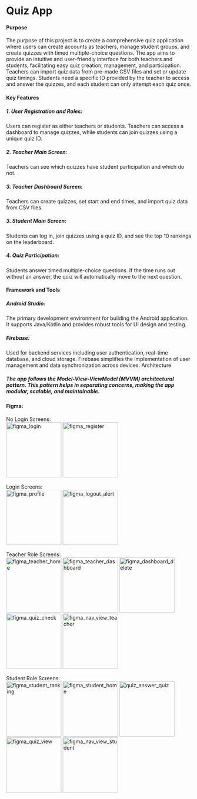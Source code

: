 # Quiz App
#### Purpose
The purpose of this project is to create a comprehensive quiz application where users can create accounts as teachers, manage student groups, and create quizzes with timed multiple-choice questions. The app aims to provide an intuitive and user-friendly interface for both teachers and students, facilitating easy quiz creation, management, and participation. Teachers can import quiz data from pre-made CSV files and set or update quiz timings. Students need a specific ID provided by the teacher to access and answer the quizzes, and each student can only attempt each quiz once.

#### Key Features
##### 1. User Registration and Roles: 
Users can register as either teachers or students. Teachers can access a dashboard to manage quizzes, while students can join quizzes using a unique quiz ID.

##### 2. Teacher Main Screen:
Teachers can see which quizzes have student participation and which do not. 

##### 3. Teacher Dashboard Screen:
Teachers can create quizzes, set start and end times, and import quiz data from CSV files.

##### 3. Student Main Screen:
Students can log in, join quizzes using a quiz ID, and see the top 10 rankings on the leaderboard.

##### 4. Quiz Participation:
Students answer timed multiple-choice questions. If the time runs out without an answer, the quiz will automatically move to the next question.


#### Framework and Tools
##### Android Studio: 
The primary development environment for building the Android application. It supports Java/Kotlin and provides robust tools for UI design and testing.
##### Firebase: 
Used for backend services including user authentication, real-time database, and cloud storage. Firebase simplifies the implementation of user management and data synchronization across devices.
Architecture
##### The app follows the Model-View-ViewModel (MVVM) architectural pattern. This pattern helps in separating concerns, making the app modular, scalable, and maintainable.


#### Figma:
No Login Screens: <br/>
<img width="150" alt="figma_login" src="https://github.com/user-attachments/assets/b03e7d1d-b25d-41cf-8b64-7473c6b6a042">
<img width="150" alt="figma_register" src="https://github.com/user-attachments/assets/f1bd462c-a309-4933-a7f4-e84c26182f82">

Login Screens: <br/>
<img width="150" alt="figma_profile" src="https://github.com/user-attachments/assets/5d767a7c-7322-4727-8820-1a4470029044">
<img width="150" alt="figma_logout_alert" src="https://github.com/user-attachments/assets/a914c63a-ff62-4f82-a73c-921cb8e8dd92">

Teacher Role Screens: <br/>
<img width="150" alt="figma_teacher_home" src="https://github.com/user-attachments/assets/6c85f466-a611-462c-bd84-84f2a3d91a0a">
<img width="150" alt="figma_teacher_dashboard" src="https://github.com/user-attachments/assets/f8082aa5-9993-4f9c-8a33-bcd40e6266b2">
<img width="150" alt="figma_dashboard_delete" src="https://github.com/user-attachments/assets/71d0988d-4cb7-4935-bc49-178b3f7e46c0">
<img width="150" alt="figma_quiz_check" src="https://github.com/user-attachments/assets/3e4eb559-7e78-44a2-8bd5-da31e3c2f9ac">
<img width="150" alt="figma_nav_view_teacher" src="https://github.com/user-attachments/assets/d749cb1f-fa3d-4685-9f27-ce86902cd333">

Student Role Screens: <br/>
<img width="150" alt="figma_student_ranking" src="https://github.com/user-attachments/assets/f639154e-9222-4886-9a96-740368a762d1">
<img width="150" alt="figma_student_home" src="https://github.com/user-attachments/assets/fed11703-ee2e-4633-b828-cc44c6bf1a3f">
<img width="150" alt="quiz_answer_quiz" src="https://github.com/user-attachments/assets/7f525f72-ec75-499b-8dfc-0b2b011bbdfb">
<img width="150" alt="figma_quiz_view" src="https://github.com/user-attachments/assets/a5f4995e-1185-4a82-aa0f-fad4855f2620">
<img width="150" alt="figma_nav_view_student" src="https://github.com/user-attachments/assets/ca7e24f7-525e-4217-a14a-bc54f4c3d366">
